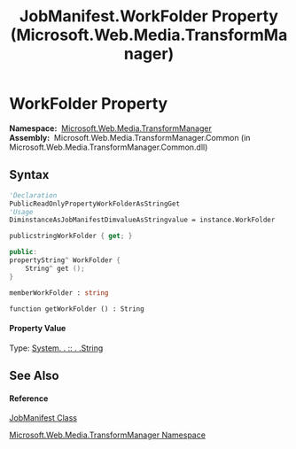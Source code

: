 ﻿---
title: JobManifest.WorkFolder Property  (Microsoft.Web.Media.TransformManager)
TOCTitle: WorkFolder Property
ms:assetid: P:Microsoft.Web.Media.TransformManager.JobManifest.WorkFolder
ms:mtpsurl: https://msdn.microsoft.com/en-us/library/microsoft.web.media.transformmanager.jobmanifest.workfolder(v=VS.90)
ms:contentKeyID: 46408740
ms.date: 06/14/2012
mtps_version: v=VS.90
f1_keywords:
- Microsoft.Web.Media.TransformManager.JobManifest.get_WorkFolder
- Microsoft.Web.Media.TransformManager.JobManifest.WorkFolder
dev_langs:
- CSharp
- JScript
- VB
- FSharp
- c++
api_location:
- Microsoft.Web.Media.TransformManager.Common.dll
api_name:
- Microsoft.Web.Media.TransformManager.JobManifest.get_WorkFolder
- Microsoft.Web.Media.TransformManager.JobManifest.WorkFolder
api_type:
- Managed
topic_type:
- apiref
- kbSyntax
product_family_name: VS
ROBOTS: INDEX,FOLLOW
---

# WorkFolder Property

**Namespace:**  [Microsoft.Web.Media.TransformManager](microsoft-web-media-transformmanager-namespace.md)  
**Assembly:**  Microsoft.Web.Media.TransformManager.Common (in Microsoft.Web.Media.TransformManager.Common.dll)

## Syntax

``` vb
'Declaration
PublicReadOnlyPropertyWorkFolderAsStringGet
'Usage
DiminstanceAsJobManifestDimvalueAsStringvalue = instance.WorkFolder
```

``` csharp
publicstringWorkFolder { get; }
```

``` c++
public:
propertyString^ WorkFolder {
    String^ get ();
}
```

``` fsharp
memberWorkFolder : string
```

``` jscript
function getWorkFolder () : String
```

#### Property Value

Type: [System. . :: . .String](https://msdn.microsoft.com/en-us/library/s1wwdcbf\(v=vs.90\))  

## See Also

#### Reference

[JobManifest Class](jobmanifest-class-microsoft-web-media-transformmanager.md)

[Microsoft.Web.Media.TransformManager Namespace](microsoft-web-media-transformmanager-namespace.md)


